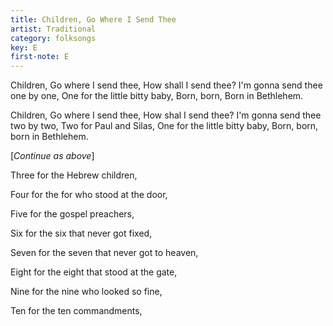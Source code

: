 ```yaml
---
title: Children, Go Where I Send Thee
artist: Traditional
category: folksongs
key: E
first-note: E
---
```


Children, Go where I send thee, 
How shall I send thee?
I'm gonna send thee one by one,
One for the little bitty baby,
Born, born, Born in Bethlehem.

Children, Go where I send thee,
How shal I send thee?
I'm gonna send thee two by two, 
Two for Paul and Silas,
One for the little bitty baby,
Born, born, born in Bethlehem.

[*Continue as above*]

Three for the Hebrew children,

Four for the for who stood at the door,

Five for the gospel preachers,

Six for the six that never got fixed,

Seven for the seven that never got to heaven,

Eight for the eight that stood at the gate,

Nine for the nine who looked so fine,

Ten for the ten commandments,
